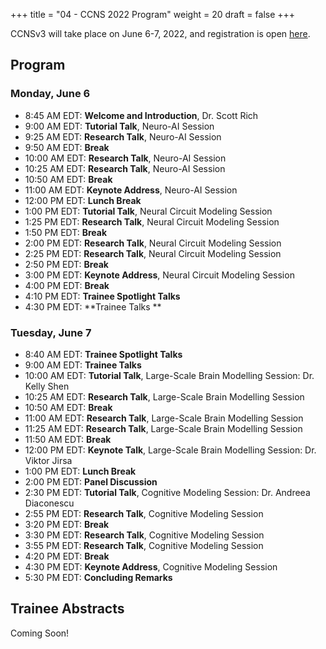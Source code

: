 +++
title = "04 - CCNS 2022 Program"
weight = 20
draft = false
+++

CCNSv3 will take place on June 6-7, 2022, and registration is open [here](https://www.crowdcast.io/e/ccnsv3/register).

## Program
### Monday, June 6
* 8:45 AM EDT: **Welcome and Introduction**, Dr. Scott Rich
* 9:00 AM EDT: **Tutorial Talk**, Neuro-AI Session
* 9:25 AM EDT: **Research Talk**, Neuro-AI Session
* 9:50 AM EDT: **Break**
* 10:00 AM EDT: **Research Talk**, Neuro-AI Session
* 10:25 AM EDT: **Research Talk**, Neuro-AI Session
* 10:50 AM EDT: **Break**
* 11:00 AM EDT: **Keynote Address**, Neuro-AI Session
* 12:00 PM EDT: **Lunch Break**
* 1:00 PM EDT: **Tutorial Talk**, Neural Circuit Modeling Session
* 1:25 PM EDT: **Research Talk**, Neural Circuit Modeling Session
* 1:50 PM EDT: **Break**
* 2:00 PM EDT: **Research Talk**, Neural Circuit Modeling Session
* 2:25 PM EDT: **Research Talk**, Neural Circuit Modeling Session
* 2:50 PM EDT: **Break**
* 3:00 PM EDT: **Keynote Address**, Neural Circuit Modeling Session
* 4:00 PM EDT: **Break**
* 4:10 PM EDT: **Trainee Spotlight Talks**
* 4:30 PM EDT: **Trainee Talks **


### Tuesday, June 7
* 8:40 AM EDT: **Trainee Spotlight Talks**
* 9:00 AM EDT: **Trainee Talks**
* 10:00 AM EDT: **Tutorial Talk**, Large-Scale Brain Modelling Session: Dr. Kelly Shen
* 10:25 AM EDT: **Research Talk**, Large-Scale Brain Modelling Session
* 10:50 AM EDT: **Break**
* 11:00 AM EDT: **Research Talk**, Large-Scale Brain Modelling Session
* 11:25 AM EDT: **Research Talk**, Large-Scale Brain Modelling Session
* 11:50 AM EDT: **Break**
* 12:00 PM EDT: **Keynote Talk**, Large-Scale Brain Modelling Session: Dr. Viktor Jirsa
* 1:00 PM EDT: **Lunch Break**
* 2:00 PM EDT: **Panel Discussion**
* 2:30 PM EDT: **Tutorial Talk**, Cognitive Modeling Session: Dr. Andreea Diaconescu
* 2:55 PM EDT: **Research Talk**, Cognitive Modeling Session
* 3:20 PM EDT: **Break**
* 3:30 PM EDT: **Research Talk**, Cognitive Modeling Session
* 3:55 PM EDT: **Research Talk**, Cognitive Modeling Session
* 4:20 PM EDT: **Break**
* 4:30 PM EDT: **Keynote Address**, Cognitive Modeling Session
* 5:30 PM EDT: **Concluding Remarks**

## Trainee Abstracts
Coming Soon!
